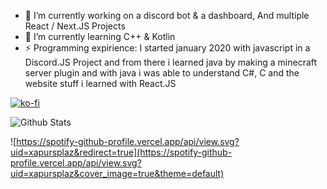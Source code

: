 - 🔭 I’m currently working on a discord bot & a dashboard, And multiple React / Next.JS Projects
- 🌱 I’m currently learning C++ & Kotlin
- ⚡ Programming expirience: I started january 2020 with javascript in a Discord.JS Project and from there i learned java by making a minecraft server plugin and with java i was able to understand C#, C and the website stuff i learned with React.JS

[![ko-fi](https://ko-fi.com/img/githubbutton_sm.svg)](https://ko-fi.com/C0C24MAB8)

![Github Stats](https://raw.githubusercontent.com/Xapu1337/github-stats/master/generated/overview.svg)

![https://spotify-github-profile.vercel.app/api/view.svg?uid=xapursplaz&redirect=true](https://spotify-github-profile.vercel.app/api/view.svg?uid=xapursplaz&cover_image=true&theme=default)

<!--
**Xapu1337/xapu1337** is a ✨ _special_ ✨ repository because its `README.md` (this file) appears on your GitHub profile.

Here are some ideas to get you started:

- 🔭 I’m currently working on ...
- 🌱 I’m currently learning ...
- 👯 I’m looking to collaborate on ...
- 🤔 I’m looking for help with ...
- 💬 Ask me about ...
- 📫 How to reach me: ...
- 😄 Pronouns: ...
- ⚡ Fun fact: ...
-->
